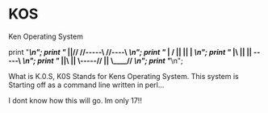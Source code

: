 # KOS
Ken Operating System


print "***************************************\n";
print "*  ||//    //-----\\      //----\\    *\n";
print "*  | /     ||     ||      |           *\n";
print "*  |\\     ||     ||       -----\\    *\n";
print "*  ||\\ || \\-----//  ||  \\____//    *\n";
print "***************************************\n";



What is K.0.S, K0S Stands for Kens Operating System.
This system is Starting off as a command line written in perl...


I dont know how this will go. Im only 17!!

